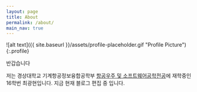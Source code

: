 ```yaml
---
layout: page
title: About
permalink: /about/
main_nav: true
---
```


![alt text]({{ site.baseurl }}/assets/profile-placeholder.gif "Profile Picture"){:.profile}

반갑습니다

저는 경상대학교 기계항공정보융합공학부 [항공우주 및 소프트웨어공학전공](https://anse.gnu.ac.kr/anse/Main.do)에 재학중인 16학번 최광현입니다. 지금 현재 블로그 편집 중 입니다.

[centrarium]: https://github.com/bencentra/centrarium
[bencentra]: http://bencentra.com
[jekyll]: https://github.com/jekyll/jekyll
